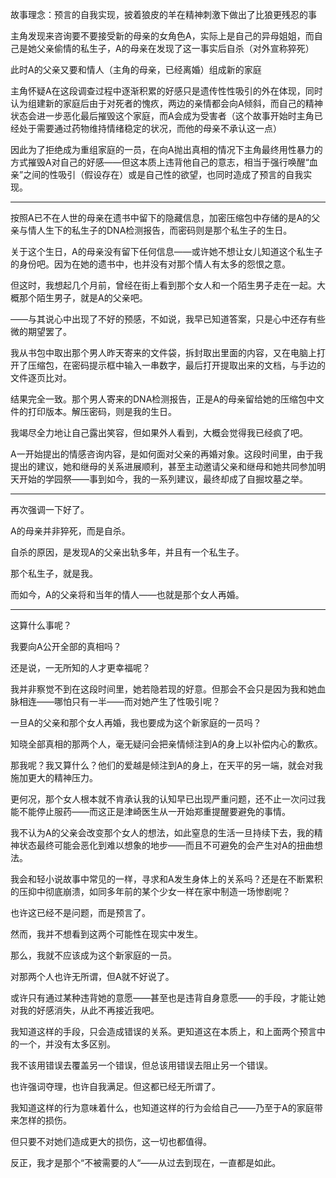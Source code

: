 故事理念：预言的自我实现，披着狼皮的羊在精神刺激下做出了比狼更残忍的事

主角发现来咨询要不要接受新的母亲的女角色A，实际上是自己的异母姐姐，而自己是她父亲偷情的私生子，A的母亲在发现了这一事实后自杀（对外宣称猝死）

此时A的父亲又要和情人（主角的母亲，已经离婚）组成新的家庭

主角怀疑A在这段调查过程中逐渐积累的好感只是遗传性性吸引的外在体现，同时认为组建新的家庭后由于对死者的愧疚，两边的亲情都会向A倾斜，而自己的精神状态会进一步恶化最后摧毁这个家庭，而A会成为受害者（这个故事开始时主角已经处于需要通过药物维持情绪稳定的状况，而他的母亲不承认这一点）

因此为了拒绝成为重组家庭的一员，在向A抛出真相的情况下主角最终用性暴力的方式摧毁A对自己的好感——但这本质上违背他自己的意志，相当于强行唤醒“血亲”之间的性吸引（假设存在）或是自己性的欲望，也同时造成了预言的自我实现。

***

按照A已不在人世的母亲在遗书中留下的隐藏信息，加密压缩包中存储的是A的父亲与情人生下的私生子的DNA检测报告，而密码则是那个私生子的生日。

关于这个生日，A的母亲没有留下任何信息——或许她不想让女儿知道这个私生子的身份吧。因为在她的遗书中，也并没有对那个情人有太多的怨恨之意。

但这时，我想起几个月前，曾经在街上看到那个女人和一个陌生男子走在一起。大概那个陌生男子，就是A的父亲吧。

——与其说心中出现了不好的预感，不如说，我早已知道答案，只是心中还存有些微的期望罢了。

我从书包中取出那个男人昨天寄来的文件袋，拆封取出里面的内容，又在电脑上打开了压缩包，在密码提示框中输入一串数字，最后打开提取出来的文档，与手边的文件逐页比对。

结果完全一致。那个男人寄来的DNA检测报告，正是A的母亲留给她的压缩包中文件的打印版本。解压密码，则是我的生日。

我竭尽全力地让自己露出笑容，但如果外人看到，大概会觉得我已经疯了吧。

A一开始提出的情感咨询内容，是如何面对父亲的再婚对象。这段时间里，由于我提出的建议，她和继母的关系进展顺利，甚至主动邀请父亲和继母和她共同参加明天开始的学园祭——事到如今，我的一系列建议，最终却成了自掘坟墓之举。

***

再次强调一下好了。

A的母亲并非猝死，而是自杀。

自杀的原因，是发现A的父亲出轨多年，并且有一个私生子。

那个私生子，就是我。

而如今，A的父亲将和当年的情人——也就是那个女人再婚。

***

这算什么事呢？

我要向A公开全部的真相吗？

还是说，一无所知的人才更幸福呢？

我并非察觉不到在这段时间里，她若隐若现的好意。但那会不会只是因为我和她血脉相连——哪怕只有一半——而对她产生了性吸引呢？

一旦A的父亲和那个女人再婚，我也要成为这个新家庭的一员吗？

知晓全部真相的那两个人，毫无疑问会把亲情倾注到A的身上以补偿内心的歉疚。

那我呢？我又算什么？他们的爱越是倾注到A的身上，在天平的另一端，就会对我施加更大的精神压力。

更何况，那个女人根本就不肯承认我的认知早已出现严重问题，还不止一次问过我能不能停止服药——而这正是津崎医生从一开始郑重提醒要避免的事情。

我不认为A的父亲会改变那个女人的想法，如此窒息的生活一旦持续下去，我的精神状态最终可能会恶化到难以想象的地步——而且不可避免的会产生对A的扭曲想法。

我会和轻小说故事中常见的一样，寻求和A发生身体上的关系吗？还是在不断累积的压抑中彻底崩溃，如同多年前的某个少女一样在家中制造一场惨剧呢？

也许这已经不是问题，而是预言了。

然而，我并不想看到这两个可能性在现实中发生。

那么，我就不应该成为这个新家庭的一员。

对那两个人也许无所谓，但A就不好说了。

或许只有通过某种违背她的意愿——甚至也是违背自身意愿——的手段，才能让她对我的好感消失，从此不再接近我吧。

我知道这样的手段，只会造成错误的关系。更知道这在本质上，和上面两个预言中的一个，并没有太多区别。

我不该用错误去覆盖另一个错误，但总该用错误去阻止另一个错误。

也许强词夺理，也许自我满足。但这都已经无所谓了。

我知道这样的行为意味着什么，也知道这样的行为会给自己——乃至于A的家庭带来怎样的损伤。

但只要不对她们造成更大的损伤，这一切也都值得。

反正，我才是那个“不被需要的人“——从过去到现在，一直都是如此。

